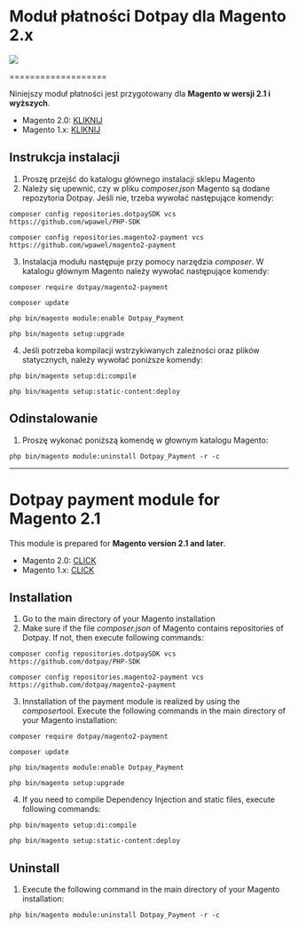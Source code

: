 # Moduł płatności Dotpay dla Magento 2.x

[![](https://img.shields.io/github/release/wpawel/magento2-payment.svg?style=for-the-badge)](https://github.com/wpawel/magento2-payment/releases/latest "Download")



===================

Niniejszy moduł płatności jest przygotowany dla **Magento w wersji 2.1 i wyższych**.
* Magento 2.0: [KLIKNIJ](https://github.com/dotpay/Magento2)
* Magento 1.x: [KLIKNIJ](https://github.com/dotpay/Magento-1.x)

Instrukcja instalacji
-------------
1. Proszę przejść do katalogu głównego instalacji sklepu Magento
2. Należy się upewnić, czy w pliku *composer.json* Magento są dodane repozytoria Dotpay. Jeśli nie, trzeba wywołać następujące komendy:
```
composer config repositories.dotpaySDK vcs https://github.com/wpawel/PHP-SDK

composer config repositories.magento2-payment vcs https://github.com/wpawel/magento2-payment
```
3. Instalacja modułu następuje przy pomocy narzędzia *composer*. W katalogu głównym Magento należy wywołać następujące komendy:
```
composer require dotpay/magento2-payment

composer update

php bin/magento module:enable Dotpay_Payment

php bin/magento setup:upgrade
```
4. Jeśli potrzeba kompilacji wstrzykiwanych zależności oraz plików statycznych, należy wywołać poniższe komendy:
```
php bin/magento setup:di:compile

php bin/magento setup:static-content:deploy
```

Odinstalowanie
-------------
1. Proszę wykonać poniższą komendę w głownym katalogu Magento:
```
php bin/magento module:uninstall Dotpay_Payment -r -c
```

---------------------------------------

Dotpay payment module for Magento 2.1
===================
This module is prepared for **Magento version 2.1 and later**.
* Magento 2.0: [CLICK](https://github.com/dotpay/Magento2)
* Magento 1.x: [CLICK](https://github.com/dotpay/Magento-1.x)

Installation
-------------
1. Go to the main directory of your Magento installation
2. Make sure if the file *composer.json* of Magento contains repositories of Dotpay. If not, then execute following commands:
```
composer config repositories.dotpaySDK vcs https://github.com/dotpay/PHP-SDK

composer config repositories.magento2-payment vcs https://github.com/dotpay/magento2-payment
```
3. Innstallation of the payment module is realized by using the *composer*tool. Execute the following commands in the main directory of your Magento installation:
```
composer require dotpay/magento2-payment

composer update

php bin/magento module:enable Dotpay_Payment

php bin/magento setup:upgrade
```
4. If you need to compile Dependency Injection and static files, execute following commands:
```
php bin/magento setup:di:compile

php bin/magento setup:static-content:deploy
```

Uninstall
-------------
1. Execute the following command in the main directory of your Magento installation:
```
php bin/magento module:uninstall Dotpay_Payment -r -c
```
